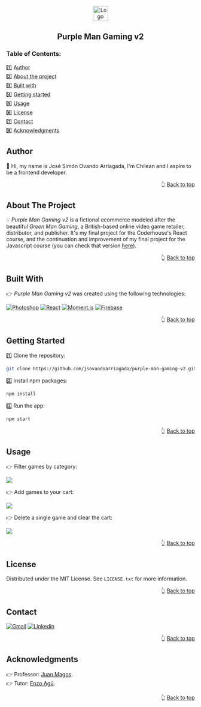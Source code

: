 <a name="readme-top"></a>

<!-- PROJECT LOGO -->
<div align="center">
  <a href="https://github.com/jsovandoarriagada/purple-man-gaming-v2">
    <img src="https://i.ibb.co/gWDVHGx/logo.png" alt="Logo" width="40" height="40">
  </a>
  <h2 align="center">Purple Man Gaming v2</h2>
</div>

<!-- TABLE OF CONTENTS -->
<h3>Table of Contents:</h3>

1️⃣ <a href="#author">Author</a>\
2️⃣ <a href="#about-the-project">About the project</a>\
3️⃣ <a href="#built-with">Built with</a>\
4️⃣ <a href="#getting-started">Getting started</a>\
5️⃣ <a href="#usage">Usage</a>\
6️⃣ <a href="#license">License</a>\
7️⃣ <a href="#contact">Contact</a>\
8️⃣ <a href="#acknowledgments">Acknowledgments</a>

<!-- AUTHOR -->
## Author

👋 Hi, my name is José Simón Ovando Arriagada, I'm Chilean and I aspire to be a frontend developer.

<p align="right">👆 <a href="#readme-top">Back to top</a></p>

<!-- ABOUT THE PROJECT -->
## About The Project

💡 <em>Purple Man Gaming v2</em> is a fictional ecommerce modeled after the beautiful <em>Green Man Gaming</em>, a British-based online video game retailer, distributor, and publisher. It's my final project for the Coderhouse's React course, and the continuation and improvement of my final project for the Javascript course (you can check that version <a href="https://jsovandoarriagada.github.io/purple-man-gaming/">here</a>).

<p align="right">👆 <a href="#readme-top">Back to top</a></p>

<!-- BUILT WITH -->
## Built With

👉 <em>Purple Man Gaming v2</em> was created using the following technologies:

[![Photoshop][Photoshop]][Photoshop-url] [![React][React]][React-url] [![Moment.js][Moment.js]][Moment.js-url] [![Firebase][Firebase]][Firebase-url]

<p align="right">👆 <a href="#readme-top">Back to top</a></p>

<!-- GETTING STARTED -->
## Getting Started

1️⃣ Clone the repository:
   ```sh
   git clone https://github.com/jsovandoarriagada/purple-man-gaming-v2.git
   ```
2️⃣ Install npm packages:
   ```sh
   npm install
   ```
3️⃣ Run the app:
   ```sh
   npm start
   ```

<p align="right">👆 <a href="#readme-top">Back to top</a></p>

<!-- USAGE -->
## Usage
<p>👉 Filter games by category:</p>
<p>
  <img src="https://i.ibb.co/BZ1kd9H/navigate.gif" />
</p>
<p>👉 Add games to your cart:</p>
<p>
  <img src="https://i.ibb.co/K0kttJC/add-to-cart.gif" />
</p>
<p>👉 Delete a single game and clear the cart:</p>
<p>
  <img src="https://i.ibb.co/p29h010/remove-and-clear.gif" />
</p>

<p align="right">👆 <a href="#readme-top">Back to top</a></p>

<!-- LICENSE -->
## License

Distributed under the MIT License. See `LICENSE.txt` for more information.

<p align="right">👆 <a href="#readme-top">Back to top</a></p>

<!-- CONTACT -->
## Contact

[![Gmail][Gmail]][Gmail-url] [![Linkedin][Linkedin]][Linkedin-url] 

<p align="right">👆 <a href="#readme-top">Back to top</a></p>

<!-- ACKNOWLEDGMENTS -->
## Acknowledgments

👉 Professor: <a href="https://github.com/JuanMagos">Juan Magos</a>.\
👉 Tutor: <a href="https://github.com/enzo-agu">Enzo Agú</a>.

<p align="right">👆 <a href="#readme-top">Back to top</a></p>

<!-- MARKDOWN LINKS & IMAGES -->
[React]: https://img.shields.io/badge/React-20232A?style=for-the-badge&logo=react&logoColor=white
[React-url]: https://reactjs.org/
[Firebase]: https://img.shields.io/badge/Firebase-039BE5?style=for-the-badge&logo=Firebase&logoColor=white
[Firebase-url]: https://firebase.google.com/
[Photoshop]: https://img.shields.io/badge/photoshop-001e36?style=for-the-badge&logo=adobe%20photoshop&logoColor=white
[Photoshop-url]: https://www.adobe.com/products/photoshop.html
[Moment.js]: https://img.shields.io/badge/Moment.js-red?style=for-the-badge&logo=Clockify&logoColor=white
[Moment.js-url]: https://momentjs.com/
[Gmail]: https://img.shields.io/badge/Gmail-D14836?style=for-the-badge&logo=gmail&logoColor=white
[Gmail-url]: mailto:jsovandoarriagada@gmail.com
[Linkedin]: https://img.shields.io/badge/linkedin-%230077B5.svg?style=for-the-badge&logo=linkedin&logoColor=white
[Linkedin-url]: https://www.linkedin.com/in/jsovandoarriagada/
